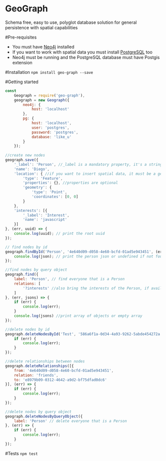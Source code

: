 # GeoGraph
Schema free, easy to use, polyglot database solution for general persistence with spatial capabilities

#Pre-requisites 
- You must have [Neo4j](https://neo4j.com/download/) installed 
- If you want to work with spatial data you must install [PostgreSQL](https://www.postgresql.org/download/) too
- Neo4j must be running and the PostgreSQL database must have Postgis extension

#Installation
`npm install geo-graph --save`

#Getting started

```javascript
const
    Geograph = require('geo-graph'),
    geograph = new Geograph({
        neo4j: {
            host: 'localhost'
        },
        pg: {
            host: 'localhost',
            user: 'postgres',
            password: 'postgres',
            database: 'like_u'
        }
    });
    
//create new nodes    
geograph.save({
    '_label': 'Person', //_label is a mandatory property, it's a string that will tell where to store this object, kinda like the table name of relational databases.
    'name': 'Diego',
    'location': { //if you want to insert spatial data, it must be a geojson feature
        'type': 'Feature',
        'properties': {}, //properties are optional
        'geometry': {
            'type': 'Point',
            'coordinates': [0, 0]
        }
    },
    'interests': [{
        '_label': 'Interest',
        'name': 'javascript'
    }]
}, (err, uuid) => {
    console.log(uuid); // print the root uuid
});

// find nodes by id
geograph.findById('Person', '4e640d09-d058-4e60-bcfd-01ad5e943451', (err, json) => {
    console.log(json); // print the person json or undefined if not found.
});

//find nodes by query object
geograph.find({
    label: 'Person', // find everyone that is a Person
    relations: [
        '?interests' //also bring the interests of the Person, if available
    ]
}, (err, jsons) => {
    if (err) {
        console.log(err);
    }
    console.log(jsons) //print array of objects or empty array
});

//delete nodes by id
geograph.deleteNodesById('Test', '586a6f1a-0d34-4a93-9262-5abde454272a', (err) => {
    if (err) {
        console.log(err);
    }
});

//delete relationships between nodes
geograph.deleteRelationships([{
    from: '4e640d09-d058-4e60-bcfd-01ad5e943451',
    relation: 'friends',
    to: 'e8979b09-0312-4642-a9d2-bf75dfad0dc6'
}], (err) => {
    if (err) {
        console.log(err);
    }
});

//delete nodes by query object
geograph.deleteNodesByQueryObject({
    label: 'Person' // delete everyone that is a Person
}, (err) => {
    if (err) {
        console.log(err);
    }
});
```

#Tests
`npm test`
